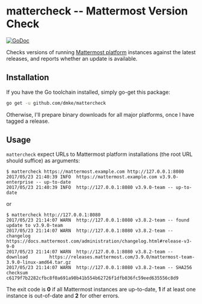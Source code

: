 # mattercheck -- Mattermost Version Check

[![GoDoc](https://godoc.org/github.com/dmke/mattercheck/version?status.svg)](https://godoc.org/github.com/dmke/mattercheck)

Checks versions of running [Mattermost platform](https://about.mattermost.com/)
instances against the latest releases, and reports whether an update is available.


## Installation

If you have the Go toolchain installed, simply go-get this package:

```sh
go get -u github.com/dmke/mattercheck
```

Otherwise, I'll prepare binary downloads for all major platforms,
once I have tagged a release.

## Usage

`mattercheck` expect URLs to Mattermost platform installations (the root
URL should suffice) as arguments:

```
$ mattercheck https://mattermost.example.com http://127.0.0.1:8080
2017/05/23 21:40:39 INFO  https://mattermost.example.com v3.9.0-enterprise -- up-to-date
2017/05/23 21:40:39 INFO  http://127.0.0.1:8080 v3.9.0-team -- up-to-date
```

or

```
$ mattercheck http://127.0.0.1:8080
2017/05/23 21:14:07 WARN  http://127.0.0.1:8080 v3.8.2-team -- found update to v3.9.0-team
2017/05/23 21:14:07 WARN  http://127.0.0.1:8080 v3.8.2-team -- changelog       https://docs.mattermost.com/administration/changelog.html#release-v3-9-0
2017/05/23 21:14:07 WARN  http://127.0.0.1:8080 v3.8.2-team -- download        https://releases.mattermost.com/3.9.0/mattermost-team-3.9.0-linux-amd64.tar.gz
2017/05/23 21:14:07 WARN  http://127.0.0.1:8080 v3.8.2-team -- SHA256 checksum c6179f7b2282cfbc8f0a691a90b41b554b62726f1dfb036fc59eed635556c8d9
```

The exit code is **0** if all Mattermost instances are up-to-date,
**1** if at least one instance is out-of-date and **2** for other errors.
